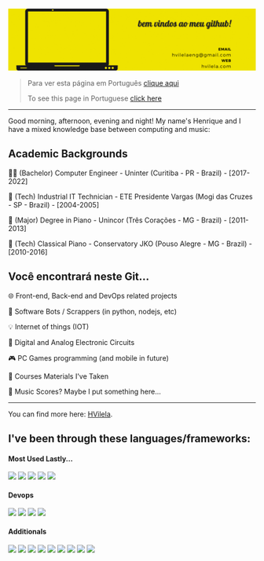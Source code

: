 [<img src="TopScreenGitHub.gif">](https://hvilela.com)


> Para ver esta página em Português [clique aqui](https://github.com/vilelalabs/vilelalabs/blob/main/README-ptbr.md)
> 
> To see this page in Portuguese [click here](https://github.com/vilelalabs/vilelalabs/blob/main/README-ptbr.md)
---

Good morning, afternoon, evening and night! My name's Henrique and I have a mixed knowledge base between computing and music:

## Academic Backgrounds

👨‍💻 (Bachelor) Computer Engineer - Uninter (Curitiba - PR - Brazil) - [2017-2022]

🔧 (Tech) Industrial IT Technician - ETE Presidente Vargas (Mogi das Cruzes - SP - Brazil) - [2004-2005]

🎹 (Major) Degree in Piano - Unincor (Três Corações - MG - Brazil) - [2011-2013]

🎼 (Tech) Classical Piano - Conservatory JKO (Pouso Alegre - MG - Brazil) - [2010-2016]


##  Você encontrará neste Git...

🌐 Front-end, Back-end and DevOps related projects

🤖 Software Bots / Scrappers (in python, nodejs, etc)

💡 Internet of things (IOT)

🔌 Digital and Analog Electronic Circuits

🎮 PC Games programming (and mobile in future)

📖 Courses Materials I've Taken

🎼 Music Scores? Maybe I put something here...

---

You can find more here: [HVilela](https://hvilela.com).

## I've been through these languages/frameworks:

#### Most Used Lastly...
![](https://img.shields.io/badge/-Java-007396?logo=java&logoColor=white&style=plastic)
![](https://img.shields.io/badge/Next%20js-333333?logo=nextdotjs&logoColor=black&style=plastic)
![](https://img.shields.io/badge/-TypeScript-007ACC?logo=typescript&logoColor=white&style=plastic) 
![](https://img.shields.io/badge/-ReactJs-61DAFB?logo=react&logoColor=white&style=plastic)
![](https://img.shields.io/badge/-C++-00599C?logo=cplusplus&logoColor=white&style=plastic) 
#### Devops
![](https://img.shields.io/badge/AWS-FF9900?logo=amazonaws&logoColor=black&style=plastic)
![](https://img.shields.io/badge/-Terraform-7B42BC?logo=terraform&logoColor=white&style=plastic)
![](https://img.shields.io/badge/-Docker-2496ED?logo=docker&logoColor=white&style=plastic)
![](https://img.shields.io/badge/-Jenkins-D24939?logo=jenkins&logoColor=white&style=plastic)
#### Additionals
![](https://img.shields.io/badge/-PostrgeSQL-4169E1?logo=PostgreSQL&logoColor=white&style=plastic)
![](https://img.shields.io/badge/MongoDB-4EA94B?logo=mongodb&logoColor=black&style=plastic)
![](https://img.shields.io/badge/-C++%20for%20Arduino-00979D?logo=arduino&logoColor=white&style=plastic) 
![](https://img.shields.io/badge/-C-A8B9CC?logo=c&logoColor=white&style=plastic) 
![](https://img.shields.io/badge/-Assembly%20for%20PIC-007AAC?logo=assemblyscript&logoColor=white&style=plastic)
![](https://img.shields.io/badge/-JavaScript-F7DF1E?logo=javascript&logoColor=white&style=plastic)
![](https://img.shields.io/badge/-React%20Native-61DAFB?logo=react&logoColor=white&style=plastic)
![](https://img.shields.io/badge/-Python-007AAC?logo=python&logoColor=white&style=plastic)
![](https://img.shields.io/badge/-VueJS-4FC08D?logo=vue.js&logoColor=white&style=plastic)

<!--
## Git Statistics...
<!-- estatísticas e configurações em : https://github.com/anuraghazra/github-readme-stats --
![Stats](https://github-readme-stats.vercel.app/api?username=vilelalabs&show_icons=true&theme=radical&custom_title=Minhas%20estatísticas%20no%20Github) 
![Top Langs](https://github-readme-stats.vercel.app/api/top-langs/?username=vilelalabs&show_icons=true&theme=radical&langs_count=5)

[![Card](https://github-readme-stats.vercel.app/api/pin/?username=vilelalabs&repo=VLHome&show_icons=true&theme=radical)](https://github.com/vilelalabs/vlhome)
[![Card](https://github-readme-stats.vercel.app/api/pin/?username=vilelalabs&repo=vlhomeHFModel02&show_icons=true&theme=radical)](https://github.com/vilelalabs/vlhomeHFModel02)
[![Card](https://github-readme-stats.vercel.app/api/pin/?username=vilelalabs&repo=tasklist2&show_icons=true&theme=radical)](https://github.com/vilelalabs/tasklist2)
[![Card](https://github-readme-stats.vercel.app/api/pin/?username=vilelalabs&repo=AmostradorAutomatico&show_icons=true&theme=radical)](https://github.com/vilelalabs/AmostradorAutomatico)
[![Card](https://github-readme-stats.vercel.app/api/pin/?username=vilelalabs&repo=PacSnake&show_icons=true&theme=radical)](https://github.com/vilelalabs/PacSnake)
[![Card](https://github-readme-stats.vercel.app/api/pin/?username=vilelalabs&repo=ESP-Loader-Board&show_icons=true&theme=radical)](https://github.com/vilelalabs/ESP-Loader-Board)
[![Card](https://github-readme-stats.vercel.app/api/pin/?username=vilelalabs&repo=Updates-on-RNEspTouch.java&show_icons=true&theme=radical)](https://github.com/vilelalabs/Updates-on-RNEspTouch.java)
[![Card](https://github-readme-stats.vercel.app/api/pin/?username=vilelalabs&repo=React-Native-Sortable-Grid&show_icons=true&theme=radical)](https://github.com/vilelalabs/react-native-sortable-grid)
[![Card](https://github-readme-stats.vercel.app/api/pin/?username=vilelalabs&repo=BikeSpeedometer&show_icons=true&theme=radical)](https://github.com/vilelalabs/BikeSpeedometer)
-->
